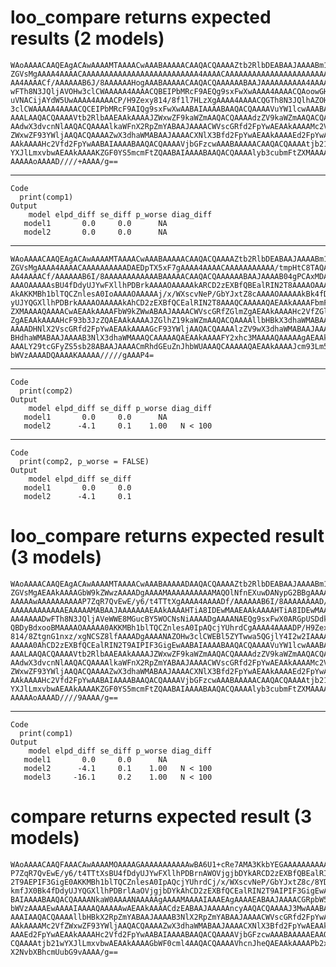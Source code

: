 # loo_compare returns expected results (2 models)

    WAoAAAACAAQEAgACAwAAAAMTAAAACwAAABAAAAACAAQACQAAAAZtb2RlbDEABAAJAAAABm1v
    ZGVsMgAAAA4AAAACAAAAAAAAAAAAAAAAAAAAAAAAAA4AAAACAAAAAAAAAAAAAAAAAAAAAAAA
    AA4AAAACf/AAAAAAB6J/8AAAAAAHogAAABAAAAACAAQACQAAAAAABAAJAAAAAAAAAA4AAAAC
    wFTh8N3JQljAVOHw3clCWAAAAA4AAAACQBEIPbMRcF9AEQg9sxFwXwAAAA4AAAACQAoowGHV
    uVNACijAYdW5UwAAAA4AAAACP/H9Zexy814/8f1l7HLzXgAAAA4AAAACQGTh8N3JQlhAZOHw
    3clCWAAAAA4AAAACQCEIPbMRcF9AIQg9sxFwXwAABAIAAAABAAQACQAAAAVuYW1lcwAAABAA
    AAALAAQACQAAAAVtb2RlbAAEAAkAAAAJZWxwZF9kaWZmAAQACQAAAAdzZV9kaWZmAAQACQAA
    AAdwX3dvcnNlAAQACQAAAAlkaWFnX2RpZmYABAAJAAAACWVscGRfd2FpYwAEAAkAAAAMc2Vf
    ZWxwZF93YWljAAQACQAAAAZwX3dhaWMABAAJAAAACXNlX3Bfd2FpYwAEAAkAAAAEd2FpYwAE
    AAkAAAAHc2Vfd2FpYwAABAIAAAABAAQACQAAAAVjbGFzcwAAABAAAAACAAQACQAAAAtjb21w
    YXJlLmxvbwAEAAkAAAAKZGF0YS5mcmFtZQAABAIAAAABAAQACQAAAAlyb3cubmFtZXMAAAAN
    AAAAAoAAAAD////+AAAA/g==

---

    Code
      print(comp1)
    Output
        model elpd_diff se_diff p_worse diag_diff
       model1       0.0     0.0      NA          
       model2       0.0     0.0      NA          

---

    WAoAAAACAAQEAgACAwAAAAMTAAAACwAAABAAAAACAAQACQAAAAZtb2RlbDEABAAJAAAABm1v
    ZGVsMgAAAA4AAAACAAAAAAAAAADAEDpTX5xF7gAAAA4AAAACAAAAAAAAAAA/tmpHtC8TAQAA
    AA4AAAACf/AAAAAAB6I/8AAAAAAAAAAAABAAAAACAAQACQAAAAAABAAJAAAAB04gPCAxMDAA
    AAAOAAAAAsBU4fDdyUJYwFXllhPDBrkAAAAOAAAAAkARCD2zEXBfQBEalRIN2T8AAAAOAAAA
    AkAKKMBh1blTQCZnlesA0IoAAAAOAAAAAj/x/WXscvNeP/GbYJxtZ8cAAAAOAAAAAkBk4fDd
    yUJYQGXllhPDBrkAAAAOAAAAAkAhCD2zEXBfQCEalRIN2T8AAAQCAAAAAQAEAAkAAAAFbmFt
    ZXMAAAAQAAAACwAEAAkAAAAFbW9kZWwABAAJAAAACWVscGRfZGlmZgAEAAkAAAAHc2VfZGlm
    ZgAEAAkAAAAHcF93b3JzZQAEAAkAAAAJZGlhZ19kaWZmAAQACQAAAAllbHBkX3dhaWMABAAJ
    AAAADHNlX2VscGRfd2FpYwAEAAkAAAAGcF93YWljAAQACQAAAAlzZV9wX3dhaWMABAAJAAAA
    BHdhaWMABAAJAAAAB3NlX3dhaWMAAAQCAAAAAQAEAAkAAAAFY2xhc3MAAAAQAAAAAgAEAAkA
    AAALY29tcGFyZS5sb28ABAAJAAAACmRhdGEuZnJhbWUAAAQCAAAAAQAEAAkAAAAJcm93Lm5h
    bWVzAAAADQAAAAKAAAAA/////gAAAP4=

---

    Code
      print(comp2)
    Output
        model elpd_diff se_diff p_worse diag_diff
       model1       0.0     0.0      NA          
       model2      -4.1     0.1    1.00   N < 100

---

    Code
      print(comp2, p_worse = FALSE)
    Output
        model elpd_diff se_diff
       model1       0.0     0.0
       model2      -4.1     0.1

# loo_compare returns expected result (3 models)

    WAoAAAACAAQEAgACAwAAAAMTAAAACwAAABAAAAADAAQACQAAAAZtb2RlbDEABAAJAAAABm1v
    ZGVsMgAEAAkAAAAGbW9kZWwzAAAADgAAAAMAAAAAAAAAAMAQOlNfnEXuwDANypG2BBgAAAAO
    AAAAAwAAAAAAAAAAP7ZqR7QvEwE/y6/t4TTtXgAAAA4AAAADf/AAAAAAB6I/8AAAAAAAAD/w
    AAAAAAAAAAAAEAAAAAMABAAJAAAAAAAEAAkAAAAHTiA8IDEwMAAEAAkAAAAHTiA8IDEwMAAA
    AA4AAAADwFTh8N3JQljAVeWWE8MGucBY5WOCNsNiAAAADgAAAANAEQg9sxFwX0ARGpUSDdk/
    QBDyBdxooBMAAAAOAAAAA0AKKMBh1blTQCZnlesA0IpAQcjYUhrdCgAAAA4AAAADP/H9Zexy
    814/8ZtgnG1nxz/xgNCSZ8lfAAAADgAAAANAZOHw3clCWEBl5ZYTwwa5QGjlY4I2w2IAAAAO
    AAAAA0AhCD2zEXBfQCEalRIN2T9AIPIF3GigEwAABAIAAAABAAQACQAAAAVuYW1lcwAAABAA
    AAALAAQACQAAAAVtb2RlbAAEAAkAAAAJZWxwZF9kaWZmAAQACQAAAAdzZV9kaWZmAAQACQAA
    AAdwX3dvcnNlAAQACQAAAAlkaWFnX2RpZmYABAAJAAAACWVscGRfd2FpYwAEAAkAAAAMc2Vf
    ZWxwZF93YWljAAQACQAAAAZwX3dhaWMABAAJAAAACXNlX3Bfd2FpYwAEAAkAAAAEd2FpYwAE
    AAkAAAAHc2Vfd2FpYwAABAIAAAABAAQACQAAAAVjbGFzcwAAABAAAAACAAQACQAAAAtjb21w
    YXJlLmxvbwAEAAkAAAAKZGF0YS5mcmFtZQAABAIAAAABAAQACQAAAAlyb3cubmFtZXMAAAAN
    AAAAAoAAAAD////9AAAA/g==

---

    Code
      print(comp1)
    Output
        model elpd_diff se_diff p_worse diag_diff
       model1       0.0     0.0      NA          
       model2      -4.1     0.1    1.00   N < 100
       model3     -16.1     0.2    1.00   N < 100

# compare returns expected result (3 models)

    WAoAAAACAAQFAAACAwAAAAMOAAAAGAAAAAAAAAAAwBA6U1+cRe7AMA3KkbYEGAAAAAAAAAAA
    P7ZqR7QvEwE/y6/t4TTtXsBU4fDdyUJYwFXllhPDBrnAWOVjgjbDYkARCD2zEXBfQBEalRIN
    2T9AEPIF3GigE0AKKMBh1blTQCZnlesA0IpAQcjYUhrdCj/x/WXscvNeP/GbYJxtZ8c/8YDQ
    kmfJX0Bk4fDdyUJYQGXllhPDBrlAaOVjgjbDYkAhCD2zEXBfQCEalRIN2T9AIPIF3GigEwAA
    BAIAAAABAAQACQAAAANkaW0AAAANAAAAAgAAAAMAAAAIAAAEAgAAAAEABAAJAAAACGRpbW5h
    bWVzAAAAEwAAAAIAAAAQAAAAAwAEAAkAAAACdzEABAAJAAAAAncyAAQACQAAAAJ3MwAAABAA
    AAAIAAQACQAAAAllbHBkX2RpZmYABAAJAAAAB3NlX2RpZmYABAAJAAAACWVscGRfd2FpYwAE
    AAkAAAAMc2VfZWxwZF93YWljAAQACQAAAAZwX3dhaWMABAAJAAAACXNlX3Bfd2FpYwAEAAkA
    AAAEd2FpYwAEAAkAAAAHc2Vfd2FpYwAABAIAAAABAAQACQAAAAVjbGFzcwAAABAAAAAEAAQA
    CQAAAAtjb21wYXJlLmxvbwAEAAkAAAAGbWF0cml4AAQACQAAAAVhcnJheQAEAAkAAAAPb2xk
    X2NvbXBhcmUubG9vAAAA/g==

